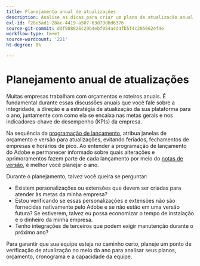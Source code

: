 ```yaml
---
title: Planejamento anual de atualizações
description: Analise as dicas para criar um plano de atualização anual para seu projeto do Adobe Commerce.
exl-id: f28e5ad1-28ac-4419-a507-63d79dbd6376
source-git-commit: ddf988826c29b4ebf054a4d4fb5f4c285662ef4e
workflow-type: tm+mt
source-wordcount: '221'
ht-degree: 0%

---
```


# Planejamento anual de atualizações

Muitas empresas trabalham com orçamentos e roteiros anuais. É fundamental durante essas discussões anuais que você fale sobre a integridade, a direção e a estratégia de atualização da sua plataforma para o ano, juntamente com como ela se encaixa nas metas gerais e nos indicadores-chave de desempenho (KPIs) da empresa.

Na sequência da [programação de lançamento](https://devdocs.magento.com/release/), atribua janelas de orçamento e versão para atualizações, evitando feriados, fechamentos de empresas e horários de pico. Ao entender a programação de lançamento do Adobe e permanecer informado sobre quais alterações e aprimoramentos fazem parte de cada lançamento por meio do [notas de versão](https://devdocs.magento.com/guides/v2.4/release-notes/bk-release-notes.html), é melhor você planejar o ano.

Durante o planejamento, talvez você queira se perguntar:

- Existem personalizações ou extensões que devem ser criadas para atender às metas da minha empresa?
- Estou verificando se essas personalizações e extensões não são fornecidas nativamente pelo Adobe e se não estão em uma versão futura? Se estiverem, talvez eu possa economizar o tempo de instalação e o dinheiro da minha empresa.
- Tenho integrações de terceiros que podem exigir manutenção durante o próximo ano?

Para garantir que sua equipe esteja no caminho certo, planeje um ponto de verificação de atualização no meio do ano para analisar seus planos, orçamento, cronograma e a capacidade da equipe.
